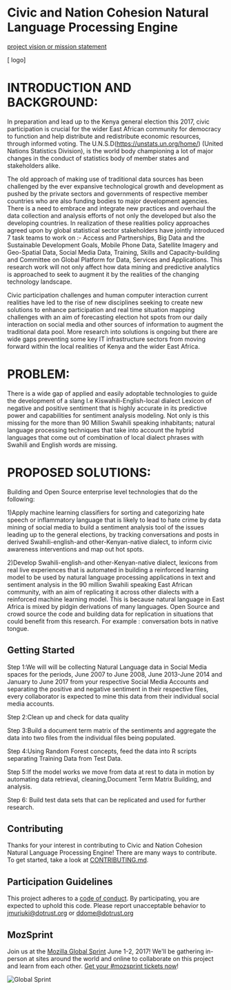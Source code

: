 # Civic and Nation Cohesion Natural Language Processing Engine

[project vision or mission statement](https://mozilla.github.io/open-leadership-training-series/articles/introduction-to-open-leadership/stating-your-project-vision/)

[ logo]

# INTRODUCTION AND BACKGROUND:

In preparation and lead up to the Kenya general election this 2017, civic participation is crucial for the wider East African community for democracy to function and help distribute and redistribute economic resources, through informed voting. The U.N.S.D(https://unstats.un.org/home/) (United Nations Statistics Division), is the world body championing a lot of major changes in the conduct of statistics body of member states and stakeholders alike.

The old approach of making use of traditional data sources has been challenged by the ever expansive technological growth and development as pushed by the private sectors and governments of respective member countries who are also funding bodies to major development agencies. There is a need to embrace and integrate new practices and overhaul the data collection and analysis efforts of not only the developed but also the developing countries. In realization of these realities policy approaches agreed  upon by global statistical sector stakeholders have jointly introduced 7 task teams to work on :- Access and Partnerships, Big Data and the Sustainable Development Goals, Mobile Phone Data, Satellite Imagery and Geo-Spatial Data, Social Media Data, Training, Skills and Capacity-building and Committee on Global Platform for Data, Services and Applications. This research work will not only affect how data mining and predictive analytics is approached to seek to augment it by the realities of the changing technology landscape.

Civic participation challenges and human computer interaction current realities have led to the rise of new disciplines seeking to create new solutions to enhance participation and real time situation mapping challenges with an aim of forecasting election hot spots from our daily interaction on social media and other sources of information to augment the traditional data pool. More research into solutions is ongoing but there are wide gaps preventing some key IT infrastructure sectors from moving forward within the local realities of Kenya and the wider East Africa.

# PROBLEM:
There is a wide gap of applied and easily adoptable technologies  to guide the development of a slang I.e Kiswahili-English-local dialect Lexicon of negative and positive sentiment that is highly accurate in its predictive power and capabilities for sentiment analysis modeling. Not only is this missing for the more than 90 Million Swahili speaking inhabitants; natural language processing techniques that take into account the hybrid languages that come out of combination of local dialect phrases with Swahili and English words  are missing.

# PROPOSED SOLUTIONS:

Building and Open Source enterprise level technologies that do the following:

1)Apply machine learning classifiers for sorting and categorizing hate speech or inflammatory language that is likely to lead to hate crime by data mining of social media  to build a sentiment analysis tool of the issues leading up to the general elections, by tracking conversations and posts in derived Swahili-english-and other-Kenyan-native dialect, to inform civic awareness interventions and map out hot spots.

2)Develop Swahili-english-and other-Kenyan-native dialect, lexicons from real live experiences that is automated in building a reinforced learning model to be used by natural language processing applications in text and sentiment analysis in the 90 million Swahili speaking East African community, with an aim of replicating it across other dialects with a reinforced machine learning model. This is because natural language in East Africa is mixed by pidgin derivations of many languages.
Open Source and crowd source the code and building data for replication in situations that could  benefit from this research. For example : conversation bots in native tongue.


## Getting Started

Step 1:We will will be collecting Natural Language data in Social Media spaces for the periods, June 2007 to June 2008, June 2013-June 2014 and January to June 2017 from your respective Social Media Accounts and separating the positive and negative sentiment in their respective files, every collaborator is expected to mine this data from their individual social media accounts.

Step 2:Clean up and check for data quality

Step 3:Build a document term matrix of the sentiments and aggregate the data into two files from the individual files being populated.

Step 4:Using Random Forest concepts, feed the data into R scripts separating Training Data from Test Data.

Step 5:If the model works we move from data at rest to data in motion by automating data retrieval, cleaning,Document Term Matrix Building, and analysis.

Step 6: Build test data sets that can be replicated and used for further research.


## Contributing

Thanks for your interest in contributing to Civic and Nation Cohesion Natural Language Processing Engine! There are many ways to contribute. To get started, take a look at [CONTRIBUTING.md](CONTRIBUTING.md).

## Participation Guidelines

This project adheres to a [code of conduct](CODE_OF_CONDUCT.md). By participating, you are expected to uphold this code. Please report unacceptable behavior to jmuriuki@dotrust.org or ddome@dotrust.org

## MozSprint

Join us at the [Mozilla Global Sprint](http://mozilla.github.io/global-sprint/) June 1-2, 2017! We'll be gathering in-person at sites around the world and online to collaborate on this project and learn from each other. [Get your #mozsprint tickets now](http://mozilla.github.io/global-sprint/)!

![Global Sprint](https://cloud.githubusercontent.com/assets/617994/24632585/b2b07dcc-1892-11e7-91cf-f9e473187cf7.png)

